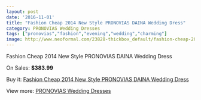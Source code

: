 ```yaml
---
layout: post
date: '2016-11-01'
title: "Fashion Cheap 2014 New Style PRONOVIAS DAINA Wedding Dress"
category: PRONOVIAS Wedding Dresses
tags: ["pronovias","fashion","evening","wedding","charming"]
image: http://www.neoformal.com/23828-thickbox_default/fashion-cheap-2014-new-style-pronovias-daina-wedding-dress.jpg
---
```

Fashion Cheap 2014 New Style PRONOVIAS DAINA Wedding Dress

On Sales: **$383.99**
<a href="https://www.neoformal.com/en/pronovias-wedding-dresses-2014/8002-fashion-cheap-2014-new-style-pronovias-daina-wedding-dress.html"><amp-img layout="responsive" width="600" height="600" src="//www.neoformal.com/23828-thickbox_default/fashion-cheap-2014-new-style-pronovias-daina-wedding-dress.jpg" alt="Fashion Cheap 2014 New Style PRONOVIAS DAINA Wedding Dress 0" /></a>
<a href="https://www.neoformal.com/en/pronovias-wedding-dresses-2014/8002-fashion-cheap-2014-new-style-pronovias-daina-wedding-dress.html"><amp-img layout="responsive" width="600" height="600" src="//www.neoformal.com/23829-thickbox_default/fashion-cheap-2014-new-style-pronovias-daina-wedding-dress.jpg" alt="Fashion Cheap 2014 New Style PRONOVIAS DAINA Wedding Dress 1" /></a>

Buy it: [Fashion Cheap 2014 New Style PRONOVIAS DAINA Wedding Dress](https://www.neoformal.com/en/pronovias-wedding-dresses-2014/8002-fashion-cheap-2014-new-style-pronovias-daina-wedding-dress.html "Fashion Cheap 2014 New Style PRONOVIAS DAINA Wedding Dress")

View more: [PRONOVIAS Wedding Dresses](https://www.neoformal.com/en/129-pronovias-wedding-dresses-2014 "PRONOVIAS Wedding Dresses")